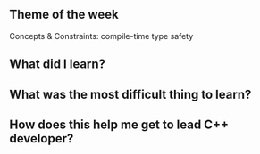 ## Theme of the week

Concepts & Constraints: compile-time type safety

## What did I learn?

## What was the most difficult thing to learn?

## How does this help me get to lead C++ developer?
